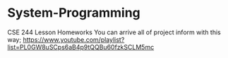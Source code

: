 # System-Programming
CSE  244 Lesson Homeworks
You can arrive all of project inform with this way;
https://www.youtube.com/playlist?list=PL0GW8uSCps6aB4p9tQQBu60fzkSCLM5mc 
